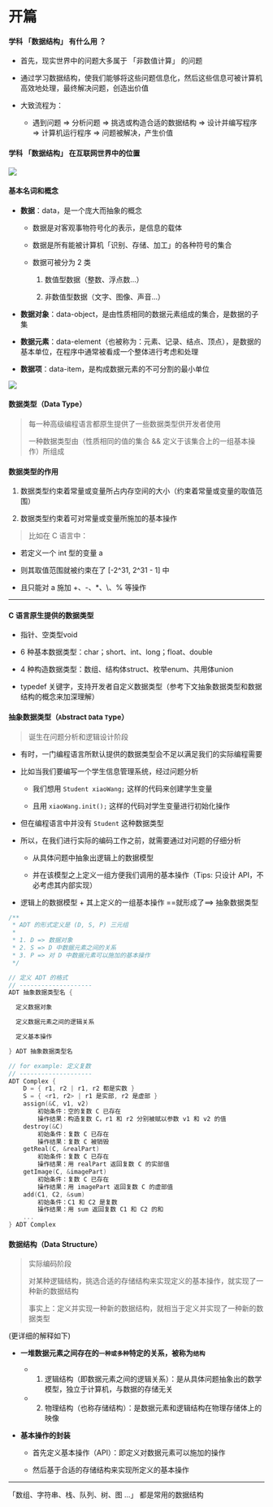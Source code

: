 # 开篇

#### 学科 「数据结构」 有什么用 ？

- 首先，现实世界中的问题大多属于 「非数值计算」 的问题

- 通过学习数据结构，使我们能够将这些问题信息化，然后这些信息可被计算机高效地处理，最终解决问题，创造出价值

- 大致流程为：

  - 遇到问题 => 分析问题 => 挑选或构造合适的数据结构 => 设计并编写程序 => 计算机运行程序 => 问题被解决，产生价值

#### 学科 「数据结构」 在互联网世界中的位置

![](https://gitee.com/pj-l/imgs-1/raw/master/screenShot/image-20220105181346788.png)

#### 基本名词和概念

- **数据**：data，是一个庞大而抽象的概念

  - 数据是对客观事物符号化的表示，是信息的载体

  - 数据是所有能被计算机「识别、存储、加工」的各种符号的集合

  - 数据可被分为 2 类

    1. 数值型数据（整数、浮点数...）

    2. 非数值型数据（文字、图像、声音...）

- **数据对象**：data-object，是由性质相同的数据元素组成的集合，是数据的子集

- **数据元素**：data-element（也被称为：元素、记录、结点、顶点），是数据的基本单位，在程序中通常被看成一个整体进行考虑和处理

- **数据项**：data-item，是构成数据元素的不可分割的最小单位

![](https://gitee.com/pj-l/imgs-1/raw/master/screenShot/image-20220105204756682.png)

#### 数据类型（Data Type）

> 每一种高级编程语言都原生提供了一些数据类型供开发者使用
>
> 一种数据类型由（性质相同的值的集合 && 定义于该集合上的一组基本操作）所组成

#### 数据类型的作用

1. 数据类型约束着常量或变量所占内存空间的大小（约束着常量或变量的取值范围）

2. 数据类型约束着可对常量或变量所施加的基本操作

> 比如在 C 语言中：

- 若定义一个 int 型的变量 a

- 则其取值范围就被约束在了 [-2^31, 2^31 - 1] 中

- 且只能对 a 施加 +、-、*、\、% 等操作

---

#### C 语言原生提供的数据类型

- 指针、空类型void

- 6 种基本数据类型：char；short、int、long；float、double

- 4 种构造数据类型：数组、结构体struct、枚举enum、共用体union

- typedef 关键字，支持开发者自定义数据类型（参考下文抽象数据类型和数据结构的概念来加深理解）

#### 抽象数据类型（`A`bstract `D`ata `T`ype）

> 诞生在问题分析和逻辑设计阶段

- 有时，一门编程语言所默认提供的数据类型会不足以满足我们的实际编程需要

- 比如当我们要编写一个学生信息管理系统，经过问题分析

  - 我们想用 `Student xiaoWang;` 这样的代码来创建学生变量

  - 且用 `xiaoWang.init();` 这样的代码对学生变量进行初始化操作

- 但在编程语言中并没有 `Student` 这种数据类型

- 所以，在我们进行实际的编码工作之前，就需要通过对问题的仔细分析

  - 从具体问题中抽象出逻辑上的数据模型

  - 并在该模型之上定义一组方便我们调用的基本操作（Tips: 只设计 API，不必考虑其内部实现）

- 逻辑上的数据模型 + 其上定义的一组基本操作 ==就形成了==> 抽象数据类型

```C
/**
 * ADT 的形式定义是 (D, S, P) 三元组
 * 
 * 1. D => 数据对象
 * 2. S => D 中数据元素之间的关系
 * 3. P => 对 D 中数据元素可以施加的基本操作
 */

// 定义 ADT 的格式
// --------------------
ADT 抽象数据类型名 {

  定义数据对象

  定义数据元素之间的逻辑关系

  定义基本操作

} ADT 抽象数据类型名

// for example: 定义复数
// --------------------
ADT Complex {
    D = { r1, r2 | r1, r2 都是实数 }
    S = { <r1, r2> | r1 是实部, r2 是虚部 }
    assign(&C, v1, v2)
        初始条件：空的复数 C 已存在
        操作结果：构造复数 C，r1 和 r2 分别被赋以参数 v1 和 v2 的值
    destroy(&C)
        初始条件：复数 C 已存在
        操作结果：复数 C 被销毁
    getReal(C, &realPart)
        初始条件：复数 C 已存在
        操作结果：用 realPart 返回复数 C 的实部值
    getImage(C, &imagePart)
        初始条件：复数 C 已存在
        操作结果：用 imagePart 返回复数 C 的虚部值
    add(C1, C2, &sum)
        初始条件：C1 和 C2 是复数
        操作结果：用 sum 返回复数 C1 和 C2 的和
    ...
} ADT Complex
```

#### 数据结构（Data Structure）

> 实际编码阶段
>
> 对某种逻辑结构，挑选合适的存储结构来实现定义的基本操作，就实现了一种新的数据结构
>
> 事实上：定义并实现一种新的数据结构，就相当于定义并实现了一种新的数据类型

(更详细的解释如下)

- **一堆数据元素之间存在的`一种或多种`特定的关系，被称为`结构`**

  - 1. 逻辑结构（即数据元素之间的逻辑关系）：是从具体问题抽象出的数学模型，独立于计算机，与数据的存储无关

  - 2. 物理结构（也称存储结构）：是数据元素和逻辑结构在物理存储体上的映像

- **基本操作的封装**

  - 首先定义基本操作（API）：即定义对数据元素可以施加的操作

  - 然后基于合适的存储结构来实现所定义的基本操作

---

「数组、字符串、栈、队列、树、图 ...」 都是常用的数据结构
